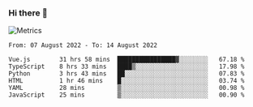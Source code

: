 ### Hi there 👋

![Metrics](https://github.com/radoapx/radoapx/blob/main/github-metrics.svg)

<!--START_SECTION:waka-->

```text
From: 07 August 2022 - To: 14 August 2022

Vue.js        31 hrs 58 mins  ████████████████▓░░░░░░░░   67.18 %
TypeScript    8 hrs 33 mins   ████▒░░░░░░░░░░░░░░░░░░░░   17.98 %
Python        3 hrs 43 mins   ██░░░░░░░░░░░░░░░░░░░░░░░   07.83 %
HTML          1 hr 46 mins    █░░░░░░░░░░░░░░░░░░░░░░░░   03.74 %
YAML          28 mins         ▒░░░░░░░░░░░░░░░░░░░░░░░░   00.98 %
JavaScript    25 mins         ▒░░░░░░░░░░░░░░░░░░░░░░░░   00.90 %
```

<!--END_SECTION:waka-->

<!--
**radoapx/radoapx** is a ✨ _special_ ✨ repository because its `README.md` (this file) appears on your GitHub profile.

Here are some ideas to get you started:

- 🔭 I’m currently working on ...
- 🌱 I’m currently learning ...
- 👯 I’m looking to collaborate on ...
- 🤔 I’m looking for help with ...
- 💬 Ask me about ...
- 📫 How to reach me: ...
- 😄 Pronouns: ...
- ⚡ Fun fact: ...
-->
